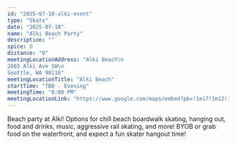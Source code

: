 ```yaml
---
id: "2025-07-18-alki-event"
type: "Skate"
date: "2025-07-18"
name: "Alki Beach Party"
description: ""
spice: 0
distance: "0"
meetingLocationAddress: "Alki Beach\n
2665 Alki Ave SW\n
Seattle, WA 98116"
meetingLocationTitle: "Alki Beach"
startTime: "TBD - Evening"
meetingTime: "8:00 PM"
meetingLocationLink: "https://www.google.com/maps/embed?pb=!1m17!1m12!1m3!1d2691.190274338977!2d-122.40118299999999!3d47.583541!2m3!1f0!2f0!3f0!3m2!1i1024!2i768!4f13.1!3m2!1m1!2zNDfCsDM1JzAwLjgiTiAxMjLCsDI0JzA0LjMiVw!5e0!3m2!1sen!2sus!4v1720724163919!5m2!1sen!2sus"
---
```


Beach party at Alki! Options for chill beach boardwalk skating, hanging out, food and drinks,
music, aggressive rail skating, and more! BYOB or grab food on the waterfront, and expect a fun
skater hangout time!